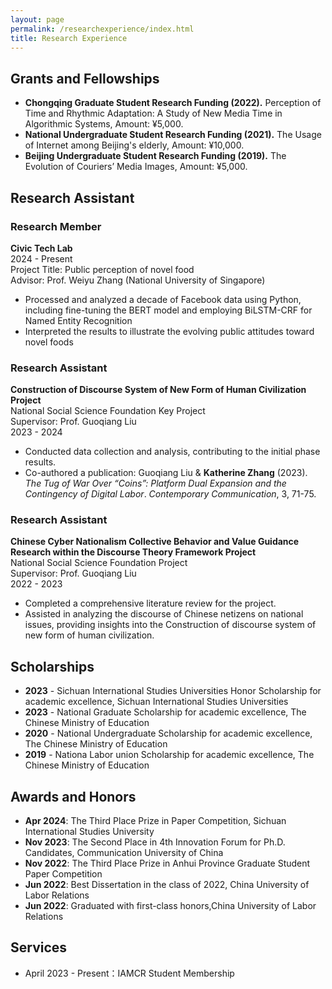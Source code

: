```yaml
---
layout: page
permalink: /researchexperience/index.html
title: Research Experience
---
```

## Grants and Fellowships

- **Chongqing Graduate Student Research Funding (2022).** Perception of Time and Rhythmic Adaptation: A Study of New Media Time in Algorithmic Systems, Amount: ¥5,000.
- **National Undergraduate Student Research Funding (2021).** The Usage of Internet among Beijing's elderly, Amount: ¥10,000.
- **Beijing Undergraduate Student Research Funding (2019).** The Evolution of Couriers’ Media Images, Amount: ¥5,000.

## Research Assistant

### Research Member
**Civic Tech Lab**  
2024 - Present  
Project Title: Public perception of novel food  
Advisor: Prof. Weiyu Zhang (National University of Singapore)  
- Processed and analyzed a decade of Facebook data using Python, including fine-tuning the BERT model and employing BiLSTM-CRF for Named Entity Recognition  
- Interpreted the results to illustrate the evolving public attitudes toward novel foods

### Research Assistant
**Construction of Discourse System of New Form of Human Civilization Project**  
National Social Science Foundation Key Project  
Supervisor: Prof. Guoqiang Liu  
2023 - 2024
- Conducted data collection and analysis, contributing to the initial phase results.
- Co-authored a publication: Guoqiang Liu & **Katherine Zhang** (2023). *The Tug of War Over “Coins”: Platform Dual Expansion and the Contingency of Digital Labor*. *Contemporary Communication*, 3, 71-75.

### Research Assistant
**Chinese Cyber Nationalism Collective Behavior and Value Guidance Research within the Discourse Theory Framework Project**  
National Social Science Foundation Project  
Supervisor: Prof. Guoqiang Liu  
2022 - 2023
- Completed a comprehensive literature review for the project.
- Assisted in analyzing the discourse of Chinese netizens on national issues, providing insights into the Construction of discourse system of new form of human civilization.

## Scholarships

- **2023** - Sichuan International Studies Universities Honor Scholarship for academic excellence, Sichuan International Studies Universities
- **2023** - National Graduate Scholarship for academic excellence, The Chinese Ministry of Education
- **2020** - National Undergraduate Scholarship for academic excellence, The Chinese Ministry of Education
- **2019** - Nationa Labor union Scholarship for academic excellence, The Chinese Ministry of Education

## Awards and Honors

- **Apr 2024**: The Third Place Prize in Paper Competition, Sichuan International Studies University
- **Nov 2023**: The Second Place in 4th Innovation Forum for Ph.D. Candidates, Communication University of China
- **Nov 2022**: The Third Place Prize in Anhui Province Graduate Student Paper Competition
- **Jun 2022**: Best Dissertation in the class of 2022, China University of Labor Relations
- **Jun 2022**: Graduated with first-class honors,China University of Labor Relations

## Services

- April 2023 - Present：IAMCR Student Membership<br>